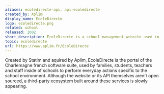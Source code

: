 ```yaml
---
aliases: ecoledirecte-api, api-ecoledirecte
created_by: Aplim
display_name: EcoleDirecte
logo: ecoledirecte.png
related: school
released: 2002
short_description: EcoleDirecte is a school management website used in France.
topic: ecoledirecte
url: https://www.aplim.fr/EcoleDirecte
---
```


Created by Statim and aquired by Aplim, EcoleDirecte is the portal of the Charlemagne french software suite, used by families, students, teachers and staff inside of schools to perform everyday actions specific to the school environment. Although the website or its API themselves aren't open sourced, a third-party ecosystem built around these services is slowly appearing.
